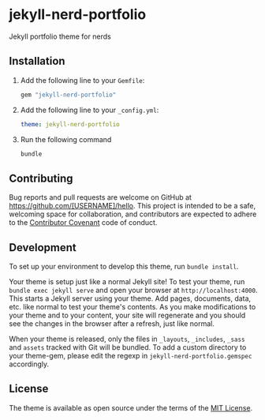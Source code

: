 # jekyll-nerd-portfolio

Jekyll portfolio theme for nerds

## Installation

1. Add the following line to your `Gemfile`:

    ```ruby
    gem "jekyll-nerd-portfolio"
    ```

2. Add the following line to your `_config.yml`:

    ```yaml
    theme: jekyll-nerd-portfolio
    ```

3. Run the following command
    ```sh
    bundle
    ```

## Contributing

Bug reports and pull requests are welcome on GitHub at https://github.com/[USERNAME]/hello. This project is intended to be a safe, welcoming space for collaboration, and contributors are expected to adhere to the [Contributor Covenant](http://contributor-covenant.org) code of conduct.

## Development

To set up your environment to develop this theme, run `bundle install`.

Your theme is setup just like a normal Jekyll site! To test your theme, run `bundle exec jekyll serve` and open your browser at `http://localhost:4000`. This starts a Jekyll server using your theme. Add pages, documents, data, etc. like normal to test your theme's contents. As you make modifications to your theme and to your content, your site will regenerate and you should see the changes in the browser after a refresh, just like normal.

When your theme is released, only the files in `_layouts`, `_includes`, `_sass` and `assets` tracked with Git will be bundled.
To add a custom directory to your theme-gem, please edit the regexp in `jekyll-nerd-portfolio.gemspec` accordingly.

## License

The theme is available as open source under the terms of the [MIT License](https://opensource.org/licenses/MIT).
